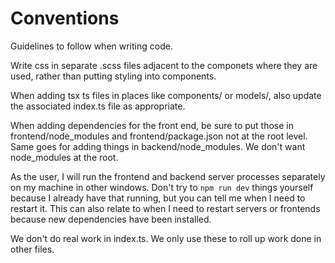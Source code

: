 # Conventions
Guidelines to follow when writing code.

Write css in separate .scss files adjacent to the componets where they are used, rather than putting styling into components.

When adding tsx ts files in places like components/ or models/, also update the associated index.ts file as appropriate.

When adding dependencies for the front end, be sure to put those in frontend/node_modules and frontend/package.json not at the root level.
Same goes for adding things in backend/node_modules.  We don't want node_modules at the root.

As the user, I will run the frontend and backend server processes separately on my machine in other windows.
Don't try to `npm run dev` things yourself because I already have that running, but you can tell me when I need to restart it. 
This can also relate to when I need to restart servers or frontends because new dependencies have been installed.

We don't do real work in index.ts.  We only use these to roll up work done in other files.